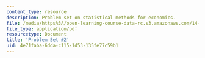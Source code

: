 ```yaml
---
content_type: resource
description: Problem set on statistical methods for economics.
file: /media/https%3A/open-learning-course-data-rc.s3.amazonaws.com/14-30-introduction-to-statistical-methods-in-economics-spring-2009/4e71faba6ddac1151d53135fe77c59b1_MIT14_30s09_pset02.pdf
file_type: application/pdf
resourcetype: Document
title: 'Problem Set #2'
uid: 4e71faba-6dda-c115-1d53-135fe77c59b1
---
```

